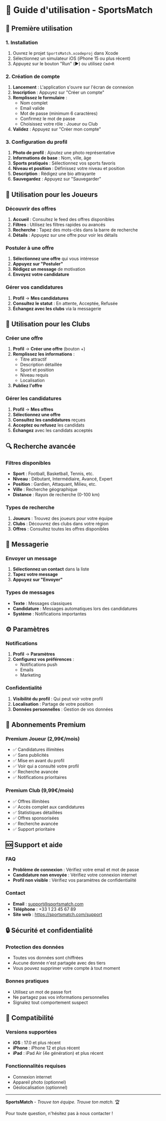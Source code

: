 # 📱 Guide d'utilisation - SportsMatch

## 🚀 Première utilisation

### 1. Installation
1. Ouvrez le projet `SportsMatch.xcodeproj` dans Xcode
2. Sélectionnez un simulateur iOS (iPhone 15 ou plus récent)
3. Appuyez sur le bouton "Run" (▶️) ou utilisez `Cmd+R`

### 2. Création de compte
1. **Lancement** : L'application s'ouvre sur l'écran de connexion
2. **Inscription** : Appuyez sur "Créer un compte"
3. **Remplissez le formulaire** :
   - Nom complet
   - Email valide
   - Mot de passe (minimum 6 caractères)
   - Confirmez le mot de passe
   - Choisissez votre rôle : Joueur ou Club
4. **Validez** : Appuyez sur "Créer mon compte"

### 3. Configuration du profil
1. **Photo de profil** : Ajoutez une photo représentative
2. **Informations de base** : Nom, ville, âge
3. **Sports pratiqués** : Sélectionnez vos sports favoris
4. **Niveau et position** : Définissez votre niveau et position
5. **Description** : Rédigez une bio attrayante
6. **Sauvegardez** : Appuyez sur "Sauvegarder"

## 🎯 Utilisation pour les Joueurs

### Découvrir des offres
1. **Accueil** : Consultez le feed des offres disponibles
2. **Filtres** : Utilisez les filtres rapides ou avancés
3. **Recherche** : Tapez des mots-clés dans la barre de recherche
4. **Détails** : Appuyez sur une offre pour voir les détails

### Postuler à une offre
1. **Sélectionnez une offre** qui vous intéresse
2. **Appuyez sur "Postuler"**
3. **Rédigez un message** de motivation
4. **Envoyez votre candidature**

### Gérer vos candidatures
1. **Profil** → **Mes candidatures**
2. **Consultez le statut** : En attente, Acceptée, Refusée
3. **Échangez avec les clubs** via la messagerie

## 🏢 Utilisation pour les Clubs

### Créer une offre
1. **Profil** → **Créer une offre** (bouton +)
2. **Remplissez les informations** :
   - Titre attractif
   - Description détaillée
   - Sport et position
   - Niveau requis
   - Localisation
3. **Publiez l'offre**

### Gérer les candidatures
1. **Profil** → **Mes offres**
2. **Sélectionnez une offre**
3. **Consultez les candidatures** reçues
4. **Acceptez ou refusez** les candidats
5. **Échangez** avec les candidats acceptés

## 🔍 Recherche avancée

### Filtres disponibles
- **Sport** : Football, Basketball, Tennis, etc.
- **Niveau** : Débutant, Intermédiaire, Avancé, Expert
- **Position** : Gardien, Attaquant, Milieu, etc.
- **Ville** : Recherche géographique
- **Distance** : Rayon de recherche (0-100 km)

### Types de recherche
1. **Joueurs** : Trouvez des joueurs pour votre équipe
2. **Clubs** : Découvrez des clubs dans votre région
3. **Offres** : Consultez toutes les offres disponibles

## 💬 Messagerie

### Envoyer un message
1. **Sélectionnez un contact** dans la liste
2. **Tapez votre message**
3. **Appuyez sur "Envoyer"**

### Types de messages
- **Texte** : Messages classiques
- **Candidature** : Messages automatiques lors des candidatures
- **Système** : Notifications importantes

## ⚙️ Paramètres

### Notifications
1. **Profil** → **Paramètres**
2. **Configurez vos préférences** :
   - Notifications push
   - Emails
   - Marketing

### Confidentialité
1. **Visibilité du profil** : Qui peut voir votre profil
2. **Localisation** : Partage de votre position
3. **Données personnelles** : Gestion de vos données

## 💎 Abonnements Premium

### Premium Joueur (2,99€/mois)
- ✅ Candidatures illimitées
- ✅ Sans publicités
- ✅ Mise en avant du profil
- ✅ Voir qui a consulté votre profil
- ✅ Recherche avancée
- ✅ Notifications prioritaires

### Premium Club (9,99€/mois)
- ✅ Offres illimitées
- ✅ Accès complet aux candidatures
- ✅ Statistiques détaillées
- ✅ Offres sponsorisées
- ✅ Recherche avancée
- ✅ Support prioritaire

## 🆘 Support et aide

### FAQ
- **Problème de connexion** : Vérifiez votre email et mot de passe
- **Candidature non envoyée** : Vérifiez votre connexion internet
- **Profil non visible** : Vérifiez vos paramètres de confidentialité

### Contact
- **Email** : support@sportsmatch.com
- **Téléphone** : +33 1 23 45 67 89
- **Site web** : https://sportsmatch.com/support

## 🔒 Sécurité et confidentialité

### Protection des données
- Toutes vos données sont chiffrées
- Aucune donnée n'est partagée avec des tiers
- Vous pouvez supprimer votre compte à tout moment

### Bonnes pratiques
- Utilisez un mot de passe fort
- Ne partagez pas vos informations personnelles
- Signalez tout comportement suspect

## 📱 Compatibilité

### Versions supportées
- **iOS** : 17.0 et plus récent
- **iPhone** : iPhone 12 et plus récent
- **iPad** : iPad Air (4e génération) et plus récent

### Fonctionnalités requises
- Connexion internet
- Appareil photo (optionnel)
- Géolocalisation (optionnel)

---

**SportsMatch** - *Trouve ton équipe. Trouve ton match.* 🏆

Pour toute question, n'hésitez pas à nous contacter !
